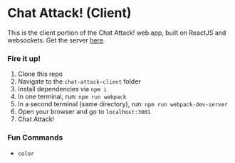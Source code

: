 # Chat Attack! (Client)

This is the client portion of the Chat Attack! web app, built on ReactJS and websockets. Get the server [here](https://github.com/dkoloditch/chat-attack-server).

### Fire it up!
1. Clone this repo
2. Navigate to the `chat-attack-client` folder
3. Install dependencies via `npm i`
4. In one terminal, run: `npm run webpack`
5. In a second terminal (same directory), run: `npm run webpack-dev-server`
6. Open your browser and go to `localhost:3001`
7. Chat Attack!

### Fun Commands
- `color`
